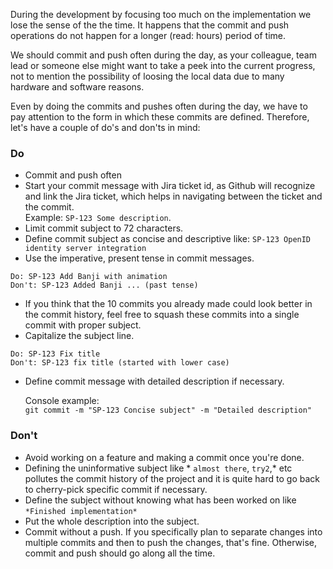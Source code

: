 During the development by focusing too much on the implementation we lose the sense of the  the time. It happens that the commit and push operations do not happen for a longer (read: hours) period of time.

We should commit and push often during the day, as your colleague, team lead or someone else might want to take a peek into the current progress, not to mention the possibility of loosing the local data due to many hardware and software reasons. 

Even by doing the commits and pushes often during the day, we have to pay attention to the form in which these commits are defined. Therefore, let's have a couple of do's and don'ts in mind:

### Do

- Commit and push often
- Start your commit message with Jira ticket id, as Github will recognize and link the Jira ticket, which helps in navigating between the ticket and the commit.  
Example: `SP-123 Some description`.
- Limit commit subject to 72 characters.
- Define commit subject as concise and descriptive like: `SP-123 OpenID identity server integration`
- Use the imperative, present tense in commit messages.
```
Do: SP-123 Add Banji with animation
Don't: SP-123 Added Banji ... (past tense)
```
- If you think that the 10 commits you already made could look better in the commit history, feel free to squash these commits into a single commit with proper subject.
- Capitalize the subject line.
```
Do: SP-123 Fix title
Don't: SP-123 fix title (started with lower case)
```
- Define commit message with detailed description if necessary.  

    Console example:  
    `git commit -m "SP-123 Concise subject" -m "Detailed description"`

### Don't

- Avoid working on a feature and making a commit once you're done.
- Defining the uninformative subject like * `almost there`, `try2`,* etc  pollutes the commit history of the project and it is quite hard to go back to cherry-pick specific commit if necessary.
- Define the subject without knowing what has been worked on like `*Finished implementation*`
- Put the whole description into the subject.
- Commit without a push. If you specifically plan to separate changes into multiple commits and then to push the changes, that's fine. Otherwise, commit and push should go along all the time.